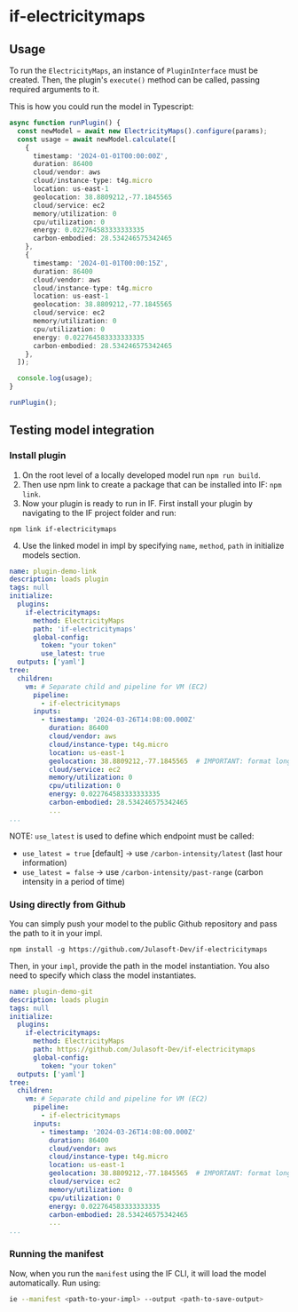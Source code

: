 # if-electricitymaps

## Usage

To run the `ElectricityMaps`, an instance of `PluginInterface` must be created. Then, the plugin's `execute()` method can be called, passing required arguments to it.

This is how you could run the model in Typescript:

```typescript
async function runPlugin() {
  const newModel = await new ElectricityMaps().configure(params);
  const usage = await newModel.calculate([
    {
      timestamp: '2024-01-01T00:00:00Z',
      duration: 86400
      cloud/vendor: aws
      cloud/instance-type: t4g.micro
      location: us-east-1
      geolocation: 38.8809212,-77.1845565
      cloud/service: ec2
      memory/utilization: 0
      cpu/utilization: 0
      energy: 0.022764583333333335
      carbon-embodied: 28.534246575342465
    },
    {
      timestamp: '2024-01-01T00:00:15Z',
      duration: 86400
      cloud/vendor: aws
      cloud/instance-type: t4g.micro
      location: us-east-1
      geolocation: 38.8809212,-77.1845565
      cloud/service: ec2
      memory/utilization: 0
      cpu/utilization: 0
      energy: 0.022764583333333335
      carbon-embodied: 28.534246575342465
    },
  ]);

  console.log(usage);
}

runPlugin();
```

## Testing model integration

### Install plugin

1. On the root level of a locally developed model run `npm run build`.
2. Then use npm link to create a package that can be installed into IF: `npm link`.
3. Now your plugin is ready to run in IF. First install your plugin by navigating to the IF project folder and run:
  
  ``npm link if-electricitymaps``

4. Use the linked model in impl by specifying `name`, `method`, `path` in initialize models section. 

```yaml
name: plugin-demo-link
description: loads plugin
tags: null
initialize:
  plugins:
    if-electricitymaps:
      method: ElectricityMaps
      path: 'if-electricitymaps'
      global-config:
        token: "your token"
        use_latest: true
  outputs: ['yaml']
tree:
  children:
    vm: # Separate child and pipeline for VM (EC2)
      pipeline:
        - if-electricitymaps
      inputs:
        - timestamp: '2024-03-26T14:08:00.000Z'
          duration: 86400
          cloud/vendor: aws
          cloud/instance-type: t4g.micro
          location: us-east-1
          geolocation: 38.8809212,-77.1845565  # IMPORTANT: format long,lat
          cloud/service: ec2
          memory/utilization: 0
          cpu/utilization: 0
          energy: 0.022764583333333335
          carbon-embodied: 28.534246575342465
          ...
...
```

NOTE: `use_latest` is used to define which endpoint must be called:
- `use_latest = true` [default] -> use `/carbon-intensity/latest` (last hour information)
- `use_latest = false` -> use `/carbon-intensity/past-range` (carbon intensity in a period of time)

### Using directly from Github

You can simply push your model to the public Github repository and pass the path to it in your impl.

```
npm install -g https://github.com/Julasoft-Dev/if-electricitymaps
```

Then, in your `impl`, provide the path in the model instantiation. You also need to specify which class the model instantiates.

```yaml
name: plugin-demo-git
description: loads plugin
tags: null
initialize:
  plugins:
    if-electricitymaps:
      method: ElectricityMaps
      path: https://github.com/Julasoft-Dev/if-electricitymaps
      global-config:
        token: "your token"
  outputs: ['yaml']
tree:
  children:
    vm: # Separate child and pipeline for VM (EC2)
      pipeline:
        - if-electricitymaps
      inputs:
        - timestamp: '2024-03-26T14:08:00.000Z'
          duration: 86400
          cloud/vendor: aws
          cloud/instance-type: t4g.micro
          location: us-east-1
          geolocation: 38.8809212,-77.1845565  # IMPORTANT: format long,lat
          cloud/service: ec2
          memory/utilization: 0
          cpu/utilization: 0
          energy: 0.022764583333333335
          carbon-embodied: 28.534246575342465
          ...
...
```

### Running the manifest

Now, when you run the `manifest` using the IF CLI, it will load the model automatically. Run using:

```sh
ie --manifest <path-to-your-impl> --output <path-to-save-output>
```
